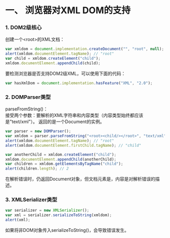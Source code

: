 # 一、 浏览器对XML DOM的支持
### 1. DOM2级核心
创建一个\<root>的XML文档：  
```js
var xmldom = document.implementation.createDocument("", "root", null);
alert(xmldom.documentElement.tagName); // "root"
var child = xmldom.createElement("child");
xmldom.documentElement.appendChild(child);
```
要检测浏览器是否支持DOM2级XML，可以使用下面的代码：  
```js
var hasXmlDom = document.implementation.hasFeature("XML", "2.0");
```
### 2. DOMParser类型
parseFromString()：  
接受两个参数：要解析的XML字符串和内容类型（内容类型始终都应该是"text/xml"）。
返回的是一个Document的实例。  
```js
var parser = new DOMParser();
var xmldom = parser.parseFromString("<root><child/></root>", "text/xml");
alert(xmldom.documentElement.tagName); // "root"
alert(xmldom.documentElement.firstChild.tagName); // "child"

var anotherChild = xmldom.createElement("child");
xmldom.documentElement.appendChild(anotherChild);
var children = xmldom.getElementsByTagName("child");
alert(children.length); // 2
```
在解析错误时，仍返回Document对象，但文档元素是<parsererror>，内容是对解析错误的描述。  
### 3. XMLSerializer类型
```js
var serializer = new XMLSerializer();
var xml = serializer.serializeToString(xmldom);
alert(xml);
```
如果将非DOM对象传入serializeToString()，会导致错误发生。  
